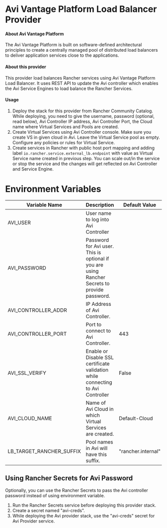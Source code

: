Avi Vantage Platform Load Balancer Provider
========

#### About Avi Vantage Platform
The Avi Vantage Platform is built on software-defined architectural principles to create a centrally managed pool of distributed load balancers to deliver application services close to the applications.


#### About this provider
This provider load balances Rancher services using Avi Vantage Platform Load Balancer. It uses REST API to update the Avi controller which enables the Avi Service Engines to load balance the Rancher Services.

#### Usage

1. Deploy the stack for this provider from Rancher Community Catalog.
   While deploying, you need to give the username, password (optional,
   read below), Avi Controller IP address, Avi Controller Port, the
   Cloud name where Virtual Services and Pools are created.
2. Create Virtual Services using Avi Controller console. Make sure you
   create VS in given cloud in Avi. Leave the Virtual Service pool as
   empty. Configure any policies or rules for Virtual Service.
3. Create services in Rancher with public host port mapping and adding
   label `io.rancher.service.external_lb.endpoint` with value as Virtual
   Service name created in previous step. You can scale out/in the
   service or stop the service and the changes will get reflected on Avi
   Controller and Service Engine.

Environment Variables
========
| Variable Name            | Description                                                                                   | Default Value      | Optional                          |
|--------------------------|-----------------------------------------------------------------------------------------------|--------------------|-----------------------------------|
| AVI_USER                 | User name to log into Avi Controller                                                          |                    | No                                |
| AVI_PASSWORD             | Password for Avi user. This is optional if you are using Rancher Secrets to provide password. |                    | Yes (if using Rancher Secrets)    |
| AVI_CONTROLLER_ADDR      | IP Address of Avi Controller.                                                                 |                    | No                                |
| AVI_CONTROLLER_PORT      | Port to connect to Avi Controller.                                                            | 443                | Yes                               |
| AVI_SSL_VERIFY           | Enable or Disable SSL certificate validation while connecting to Avi Controller               | False               | Yes                               |
| AVI_CLOUD_NAME           | Name of Avi Cloud in which Virtual Services are created.                                      | Default-Cloud      | Yes                               |
| LB_TARGET_RANCHER_SUFFIX | Pool names in Avi will have this suffix.                                                      | "rancher.internal" | Yes                               |

Using Rancher Secrets for Avi Password
----
Optionally, you can use the Rancher Secrets to pass the Avi controller
password instead of using environment variable.
1. Run the Rancher Secrets service before deploying this provider stack.
2. Create a secret named "avi-creds".
3. While deploying the Avi provider stack, use the "avi-creds" secret
   for Avi Provider service.
